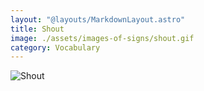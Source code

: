```yaml
---
layout: "@layouts/MarkdownLayout.astro"
title: Shout
image: ./assets/images-of-signs/shout.gif
category: Vocabulary
---
```


![Shout](@signs/shout.gif)
